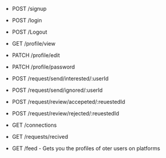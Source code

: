 
- POST /signup
- POST /login
- POST /Logout 

- GET /profile/view
- PATCH /profile/edit
- PATCH /profile/password


- POST /request/send/interested/:userId
- POST /request/send/ignored/:userId
- POST /request/review/accepeted/:reuestedId
- POST /request/review/rejected/:reuestedId

- GET /connections
- GET /requests/recived 
- GET /feed - Gets you  the profiles of oter users on platforms


